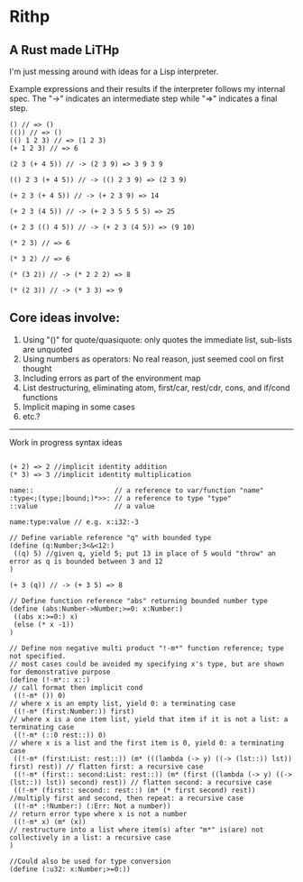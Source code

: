 # Rithp
## A Rust made LiTHp

I'm just messing around with ideas for a Lisp interpreter.

Example expressions and their results if the interpreter follows my internal spec. The "->" indicates an intermediate step while "=>" indicates a final step.
```
() // => ()
(()) // => ()
(() 1 2 3) // => (1 2 3)
(+ 1 2 3) // => 6

(2 3 (+ 4 5)) // -> (2 3 9) => 3 9 3 9

(() 2 3 (+ 4 5)) // -> (() 2 3 9) => (2 3 9)

(+ 2 3 (+ 4 5)) // -> (+ 2 3 9) => 14

(+ 2 3 (4 5)) // -> (+ 2 3 5 5 5 5) => 25

(+ 2 3 (() 4 5)) // -> (+ 2 3 (4 5)) => (9 10)

(* 2 3) // => 6

(* 3 2) // => 6

(* (3 2)) // -> (* 2 2 2) => 8

(* (2 3)) // -> (* 3 3) => 9
```

## Core ideas involve:
1. Using "()" for quote/quasiquote: only quotes the immediate list, sub-lists are unquoted
1. Using numbers as operators: No real reason, just seemed cool on first thought
1. Including errors as part of the environment map
1. List destructuring, eliminating atom, first/car, rest/cdr, cons, and if/cond functions
1. Implicit maping in some cases
1. etc.?

---

Work in progress syntax ideas
```

(+ 2) => 2 //implicit identity addition
(* 3) => 3 //implicit identity multiplication

name::                    // a reference to var/function "name"
:type<;(type;|bound;)*>>: // a reference to type "type"
::value                   // a value

name:type:value // e.g. x:i32:-3

// Define variable reference "q" with bounded type
(define (q:Number;3<&<12:)
 ((q) 5) //given q, yield 5; put 13 in place of 5 would "throw" an error as q is bounded between 3 and 12
)

(+ 3 (q)) // -> (+ 3 5) => 8

// Define function reference "abs" returning bounded number type
(define (abs:Number->Number;>=0: x:Number:)
 ((abs x:>=0:) x)
 (else (* x -1))
)

// Define non negative multi product "!-m*" function reference; type not specified. 
// most cases could be avoided my specifying x's type, but are shown for demonstrative purpose
(define (!-m*:: x::)                                                          // call format then implicit cond
 ((!-m* ()) 0)                                                                // where x is an empty list, yield 0: a terminating case
 ((!-m* (first:Number:)) first)                                               // where x is a one item list, yield that item if it is not a list: a terminating case
 ((!-m* (::0 rest::)) 0)                                                      // where x is a list and the first item is 0, yield 0: a terminating case
 ((!-m* (first:List: rest::)) (m* (((lambda (-> y) ((-> (lst::)) lst)) first) rest)) // flatten first: a recursive case
 ((!-m* (first:: second:List: rest::)) (m* (first ((lambda (-> y) ((-> (lst::)) lst)) second) rest)) // flatten second: a recursive case
 ((!-m* (first:: second:: rest::) (m* (* first second) rest)) //multiply first and second, then repeat: a recursive case
 ((!-m* :!Number:) (:Err: Not a number))                                      // return error type where x is not a number
 ((!-m* x) (m* (x))                                                           // restructure into a list where item(s) after "m*" is(are) not collectively in a list: a recursive case
)

//Could also be used for type conversion
(define (:u32: x:Number;>=0:))


```